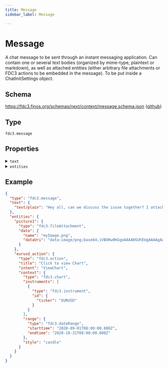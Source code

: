 ```yaml
---
title: Message
sidebar_label: Message

---
```


# Message

A chat message to be sent through an instant messaging application. Can contain one or several text bodies (organized by mime-type, plaintext or markdown), as well as attached entities (either arbitrary file attachments or FDC3 actions to be embedded in the message). To be put inside a ChatInitSettings object.

## Schema

<https://fdc3.finos.org/schemas/next/context/message.schema.json> ([github](https://github.com/finos/FDC3/tree/main/schemas/context/message.schema.json))

## Type

`fdc3.message`

## Properties

<details>
  <summary><code>text</code></summary>

**type**: `object`

**Subproperties:**

<details>
  <summary><code>text/plain</code></summary>

**type**: `string`

Plain text encoded content.

</details>

<details>
  <summary><code>text/markdown</code></summary>

**type**: `string`

Markdown encoded content

</details>

A map of string mime-type to string content

</details>

<details>
  <summary><code>entities</code></summary>

**type**: `object`

<details>
  <summary><code>Additional Properties</code></summary>

**One of:**

- **type**: [Action](Action)
- **type**: [File Attachment](FileAttachment)

</details>

A map of string IDs to entities that should be attached to the message, such as an action to perform, a file attachment, or other FDC3 context object.

</details>

## Example

```json
{
  "type": "fdc3.message",
  "text": {
    "text/plain": "Hey all, can we discuss the issue together? I attached a screenshot and a link to the current exchange rate"
  },
  "entities": {
    "picture1": {
      "type": "fdc3.fileAttachment",
      "data": {
        "name": "myImage.png",
        "dataUri": "data:image/png;base64,iVBORw0KGgoAAAANSUhEUgAAAAgAAAAIAQMAAAD+wSzIAAAABlBMVEX///+/v7+jQ3Y5AAAADklEQVQI12P4AIX8EAgALgAD/aNpbtEAAAAASUVORK5CYII"
      }
    },
    "eurusd_action": {
      "type": "fdc3.action",
      "title": "Click to view Chart",
      "intent": "ViewChart",
      "context": {
        "type": "fdc3.chart",
        "instruments": [
          {
            "type": "fdc3.instrument",
            "id": {
              "ticker": "EURUSD"
            }
          }
        ],
        "range": {
          "type": "fdc3.dateRange",
          "starttime": "2020-09-01T08:00:00.000Z",
          "endtime": "2020-10-31T08:00:00.000Z"
        },
        "style": "candle"
      }
    }
  }
}
```

